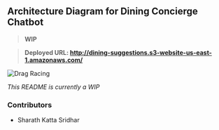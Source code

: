 ## Architecture Diagram for Dining Concierge Chatbot  
  
> **WIP** 

> **Deployed URL: http://dining-suggestions.s3-website-us-east-1.amazonaws.com/**

![Drag Racing](https://i.imgur.com/Xt4Tmmr.jpg)

_This README is currently a WIP_

### Contributors
- Sharath Katta Sridhar

